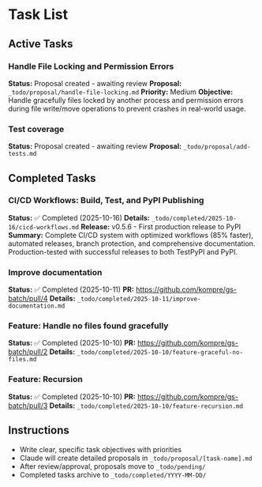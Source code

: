 # Task List

## Active Tasks

<!-- Add tasks here. When creating a proposal, move the task description to the proposal file -->

### Handle File Locking and Permission Errors
**Status:** Proposal created - awaiting review
**Proposal:** `_todo/proposal/handle-file-locking.md`
**Priority:** Medium
**Objective:** Handle gracefully files locked by another process and permission errors during file write/move operations to prevent crashes in real-world usage.

### Test coverage
**Status:** Proposal created - awaiting review
**Proposal:** `_todo/proposal/add-tests.md`

## Completed Tasks

### CI/CD Workflows: Build, Test, and PyPI Publishing
**Status:** ✅ Completed (2025-10-16)
**Details:** `_todo/completed/2025-10-16/cicd-workflows.md`
**Release:** v0.5.6 - First production release to PyPI
**Summary:** Complete CI/CD system with optimized workflows (85% faster), automated releases, branch protection, and comprehensive documentation. Production-tested with successful releases to both TestPyPI and PyPI.

### Improve documentation
**Status:** ✅ Completed (2025-10-11)
**PR:** https://github.com/kompre/gs-batch/pull/4
**Details:** `_todo/completed/2025-10-11/improve-documentation.md`

### Feature: Handle no files found gracefully
**Status:** ✅ Completed (2025-10-10)
**PR:** https://github.com/kompre/gs-batch/pull/2
**Details:** `_todo/completed/2025-10-10/feature-graceful-no-files.md`

### Feature: Recursion
**Status:** ✅ Completed (2025-10-10)
**PR:** https://github.com/kompre/gs-batch/pull/3
**Details:** `_todo/completed/2025-10-10/feature-recursion.md`




## Instructions

- Write clear, specific task objectives with priorities
- Claude will create detailed proposals in `_todo/proposal/[task-name].md`
- After review/approval, proposals move to `_todo/pending/`
- Completed tasks archive to `_todo/completed/YYYY-MM-DD/`
